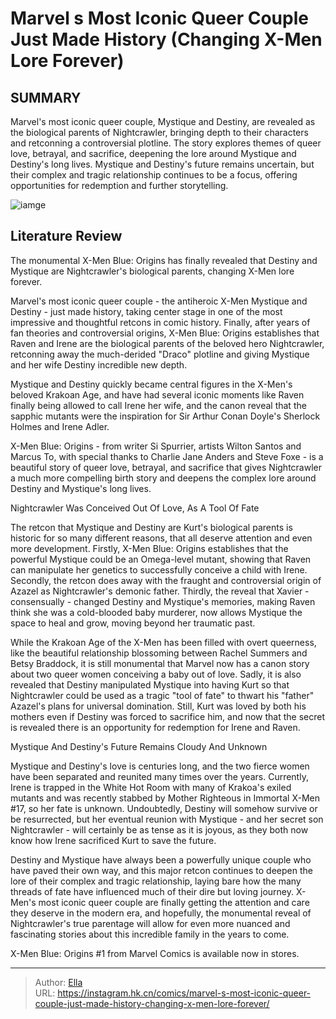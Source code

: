 # Marvel s Most Iconic Queer Couple Just Made History (Changing X-Men Lore Forever)


## SUMMARY 



  Marvel&#39;s most iconic queer couple, Mystique and Destiny, are revealed as the biological parents of Nightcrawler, bringing depth to their characters and retconning a controversial plotline.   The story explores themes of queer love, betrayal, and sacrifice, deepening the lore around Mystique and Destiny&#39;s long lives.   Mystique and Destiny&#39;s future remains uncertain, but their complex and tragic relationship continues to be a focus, offering opportunities for redemption and further storytelling.  

![iamge](https://static1.srcdn.com/wordpress/wp-content/uploads/2023/12/destiny-and-mystique-holding-nightcrawler-collage.jpg)

## Literature Review

The monumental X-Men Blue: Origins has finally revealed that Destiny and Mystique are Nightcrawler&#39;s biological parents, changing X-Men lore forever.




Marvel&#39;s most iconic queer couple - the antiheroic X-Men Mystique and Destiny - just made history, taking center stage in one of the most impressive and thoughtful retcons in comic history. Finally, after years of fan theories and controversial origins, X-Men Blue: Origins establishes that Raven and Irene are the biological parents of the beloved hero Nightcrawler, retconning away the much-derided &#34;Draco&#34; plotline and giving Mystique and her wife Destiny incredible new depth.




Mystique and Destiny quickly became central figures in the X-Men&#39;s beloved Krakoan Age, and have had several iconic moments like Raven finally being allowed to call Irene her wife, and the canon reveal that the sapphic mutants were the inspiration for Sir Arthur Conan Doyle&#39;s Sherlock Holmes and Irene Adler.



          

X-Men Blue: Origins - from writer Si Spurrier, artists Wilton Santos and Marcus To, with special thanks to Charlie Jane Anders and Steve Foxe - is a beautiful story of queer love, betrayal, and sacrifice that gives Nightcrawler a much more compelling birth story and deepens the complex lore around Destiny and Mystique&#39;s long lives.


 Nightcrawler Was Conceived Out Of Love, As A Tool Of Fate 
          




The retcon that Mystique and Destiny are Kurt&#39;s biological parents is historic for so many different reasons, that all deserve attention and even more development. Firstly, X-Men Blue: Origins establishes that the powerful Mystique could be an Omega-level mutant, showing that Raven can manipulate her genetics to successfully conceive a child with Irene. Secondly, the retcon does away with the fraught and controversial origin of Azazel as Nightcrawler&#39;s demonic father. Thirdly, the reveal that Xavier - consensually - changed Destiny and Mystique&#39;s memories, making Raven think she was a cold-blooded baby murderer, now allows Mystique the space to heal and grow, moving beyond her traumatic past.

While the Krakoan Age of the X-Men has been filled with overt queerness, like the beautiful relationship blossoming between Rachel Summers and Betsy Braddock, it is still monumental that Marvel now has a canon story about two queer women conceiving a baby out of love. Sadly, it is also revealed that Destiny manipulated Mystique into having Kurt so that Nightcrawler could be used as a tragic &#34;tool of fate&#34; to thwart his &#34;father&#34; Azazel&#39;s plans for universal domination. Still, Kurt was loved by both his mothers even if Destiny was forced to sacrifice him, and now that the secret is revealed there is an opportunity for redemption for Irene and Raven.






 Mystique And Destiny&#39;s Future Remains Cloudy And Unknown 
          

Mystique and Destiny&#39;s love is centuries long, and the two fierce women have been separated and reunited many times over the years. Currently, Irene is trapped in the White Hot Room with many of Krakoa&#39;s exiled mutants and was recently stabbed by Mother Righteous in Immortal X-Men #17, so her fate is unknown. Undoubtedly, Destiny will somehow survive or be resurrected, but her eventual reunion with Mystique - and her secret son Nightcrawler - will certainly be as tense as it is joyous, as they both now know how Irene sacrificed Kurt to save the future.

Destiny and Mystique have always been a powerfully unique couple who have paved their own way, and this major retcon continues to deepen the lore of their complex and tragic relationship, laying bare how the many threads of fate have influenced much of their dire but loving journey. X-Men&#39;s most iconic queer couple are finally getting the attention and care they deserve in the modern era, and hopefully, the monumental reveal of Nightcrawler&#39;s true parentage will allow for even more nuanced and fascinating stories about this incredible family in the years to come.




X-Men Blue: Origins #1 from Marvel Comics is available now in stores.



---

> Author: [Ella](https://instagram.hk.cn/)  
> URL: https://instagram.hk.cn/comics/marvel-s-most-iconic-queer-couple-just-made-history-changing-x-men-lore-forever/  

